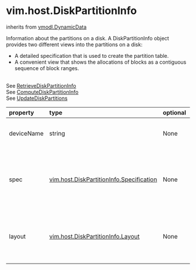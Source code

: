 vim.host.DiskPartitionInfo
==========================
inherits from [vmodl.DynamicData](docs/vmodl.DynamicData.md)


Information about the partitions on a disk.  A DiskPartitionInfo object   provides two different views into the partitions on a disk:      <p>   <ul>   <li>A detailed specification that is used to create the partition   table.   <li>A convenient view that shows the allocations   of blocks as a contiguous sequence of block ranges.   </ul><br>See <a href="vim.host.StorageSystem.md#retrieveDiskPartitionInfo">RetrieveDiskPartitionInfo</a><br>See <a href="vim.host.StorageSystem.md#computeDiskPartitionInfo">ComputeDiskPartitionInfo</a><br>See <a href="vim.host.StorageSystem.md#updateDiskPartitions">UpdateDiskPartitions</a><br>

| property | type | optional | priv | desc |
|:---------|:-----|:---------|:-----|:-----|
| deviceName | string | None | None | The device name of the disk to which this partition information   corresponds. |
| spec | [vim.host.DiskPartitionInfo.Specification](vim.host.DiskPartitionInfo.Specification.md "vim.host.DiskPartitionInfo.Specification") | None | None | The detailed disk partition specification.  Use this specification for   manipulating the file system.<br>See <a href="vim.host.StorageSystem.md#retrieveDiskPartitionInfo">RetrieveDiskPartitionInfo</a><br>See <a href="vim.host.StorageSystem.md#updateDiskPartitions">UpdateDiskPartitions</a><br> |
| layout | [vim.host.DiskPartitionInfo.Layout](vim.host.DiskPartitionInfo.Layout.md "vim.host.DiskPartitionInfo.Layout") | None | None | A convenient format for describing disk layout.  This layout    specification can be converted to a Specification object.<br>See <a href="vim.host.StorageSystem.md#computeDiskPartitionInfo">ComputeDiskPartitionInfo</a><br> |


